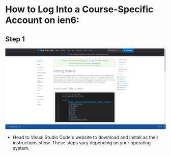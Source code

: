 # How to Log Into a Course-Specific Account on **ien6**:


## Step 1
![s1](step1.PNG)

- Head to Visual Studio Code's website to download and install as their instructions show. These steps vary depending on your operating system.